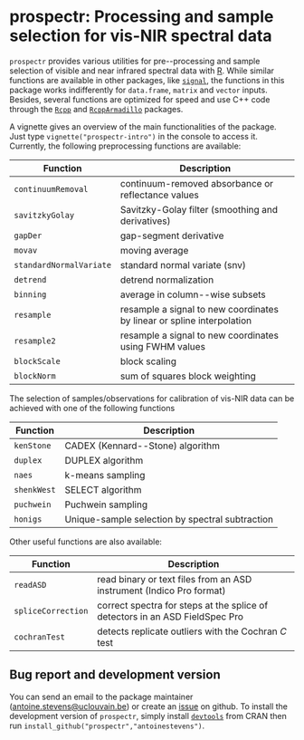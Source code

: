 # prospectr: Processing and sample selection for vis-NIR spectral data

`prospectr` provides various utilities for pre--processing and sample selection of visible and near infrared spectral data with [R](http://cran.r-project.org/). While similar functions are available in other packages, like [`signal`](http://cran.r-project.org/web/packages/signal/index.html), the functions in this package works indifferently for `data.frame`, `matrix` and `vector` inputs. Besides, several functions are optimized for speed and use C++ code through the [`Rcpp`](http://cran.r-project.org/web/packages/Rcpp/index.html) and [`RcppArmadillo`](http://cran.r-project.org/web/packages/RcppArmadillo/index.html) packages.

A vignette gives an overview of the main functionalities of the package. Just type `vignette("prospectr-intro")` in the console to access it. Currently, the following preprocessing functions are available:

| Function                | Description                                                            |
| ----------------------- | ---------------------------------------------------------------------- |
| `continuumRemoval`      | continuum-removed absorbance or reflectance values                     |
| `savitzkyGolay`         | Savitzky-Golay filter (smoothing and derivatives)                      |
| `gapDer`                | gap-segment derivative                                                 |
| `movav`                 | moving average                                                         |
| `standardNormalVariate` | standard normal variate (snv)                                          |
| `detrend`               | detrend normalization                                                  |
| `binning`               | average in column--wise subsets                                        |
| `resample`              | resample a signal to new coordinates by linear or spline interpolation |
| `resample2`             | resample a signal to new coordinates using FWHM values                 |
| `blockScale`            | block scaling                                                          | 
| `blockNorm`             | sum of squares block weighting                                         |

The selection of samples/observations for calibration of vis-NIR data can be achieved with one of the following functions

| Function    |   Description                                   |
|------------ | ----------------------------------------------- |
| `kenStone`  | CADEX (Kennard--Stone) algorithm                |
| `duplex`    | DUPLEX algorithm                                |
| `naes`      | k-means sampling                                |
| `shenkWest` | SELECT algorithm                                |
| `puchwein`  | Puchwein sampling                               |
| `honigs`    | Unique-sample selection by spectral subtraction |

Other useful functions are also available:

| Function           | Description                                                                  |
| ------------------ | ---------------------------------------------------------------------------- |
| `readASD`          | read binary or text files from an ASD instrument (Indico Pro format)         |
| `spliceCorrection` | correct spectra for steps at the splice of detectors in an ASD FieldSpec Pro | 
| `cochranTest`      | detects replicate outliers with the Cochran _C_ test                         |

## Bug report and development version

You can send an email to the package maintainer (<antoine.stevens@uclouvain.be>) or create an [issue](http://github.com/antoinestevens/prospectr/issues) on github. To install the development version of `prospectr`, simply install [`devtools`](http://cran.r-project.org/web/packages/devtools/index.html) from CRAN then run `install_github("prospectr","antoinestevens")`.
